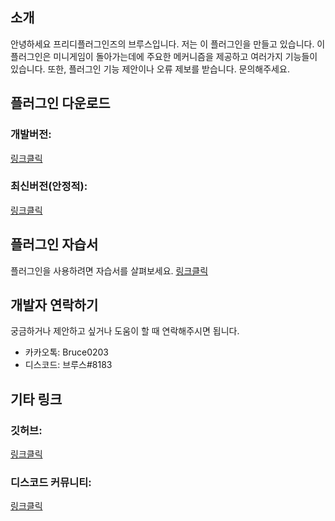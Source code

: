 
## 소개
안녕하세요 프리디플러그인즈의 브루스입니다. 저는 이 플러그인을 만들고 있습니다.
이 플러그인은 미니게임이 돌아가는데에 주요한 메커니즘을 제공하고 여러가지 기능들이 있습니다. 
또한, 플러그인 기능 제안이나 오류 제보를 받습니다. 문의해주세요.

## 플러그인 다운로드 
### 개발버전: 
[링크클릭](https://github.com/FreedyPlugins/FreedyMinigameMaker/raw/master/FreedyMinigameMaker.jar)
### 최신버전(안정적): 
[링크클릭](https://github.com/FreedyPlugins/FreedyMinigameMaker/releases/latest/download/FreedyMinigameMaker.jar)

## 플러그인 자습서
플러그인을 사용하려면 자습서를 살펴보세요. [링크클릭](https://github.com/FreedyPlugins/FreedyMinigameMaker/wiki)

## 개발자 연락하기
궁금하거나 제안하고 싶거나 도움이 할 때 연락해주시면 됩니다.
- 카카오톡: Bruce0203
- 디스코드: 브루스#8183

## 기타 링크
### 깃허브: 
[링크클릭](https://github.com/FreedyPlugins/FreedyMinigameMaker)
### 디스코드 커뮤니티: 
[링크클릭](https://discord.gg/xej5Ut3)
